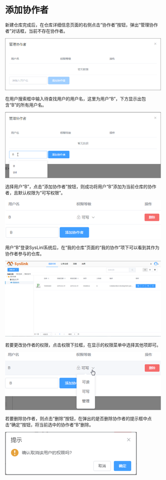 # 添加协作者

新建仓库完成后，在仓库详细信息页面的右侧点击“协作者”按钮，弹出“管理协作者”对话框，当前不存在协作者。

![&#x201D;&#x7BA1;&#x7406;&#x534F;&#x4F5C;&#x8005;&#x201C;&#x5BF9;&#x8BDD;&#x6846;](../../../.gitbook/assets/tian-jia-xie-zuo-zhe-1.png)

在用户搜索框中输入待查找用户的用户名，这里为用户“B”，下方显示出包含“B”的所有用户名。

![&#x641C;&#x7D22;&#x7528;&#x6237;](../../../.gitbook/assets/tian-jia-xie-zuo-zhe-2.png)

选择用户“B”，点击“添加协作者”按钮，则成功将用户“B”添加为当前仓库的协作者，且默认权限为“可写权限”。

![&#x6DFB;&#x52A0;&#x534F;&#x4F5C;&#x8005;](../../../.gitbook/assets/tian-jia-xie-zuo-zhe-3.png)

用户“B”登录SysLinl系统后，在“我的仓库”页面的“我的协作”项下可以看到其作为协作者参与的仓库。

![&#x6211;&#x7684;&#x534F;&#x4F5C;](../../../.gitbook/assets/tian-jia-xie-zuo-zhe-6.png)

若要更改协作者的权限，点击权限下拉框，在显示的权限菜单中选择其他项即可。

![&#x66F4;&#x6539;&#x534F;&#x4F5C;&#x8005;&#x6743;&#x9650;](../../../.gitbook/assets/tian-jia-xie-zuo-zhe-4.png)

若要删除协作者，则点击“删除”按钮，在弹出的是否删除协作者的提示框中点击“确定”按钮，将当前选中的协作者“B”删除。

![&#x5220;&#x9664;&#x534F;&#x4F5C;&#x8005;](../../../.gitbook/assets/tian-jia-xie-zuo-zhe-5.png)




